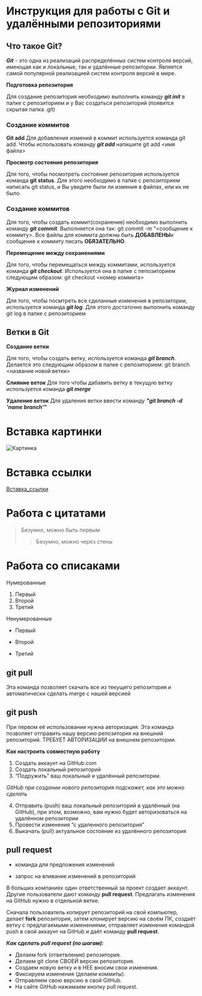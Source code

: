 # Инструкция для работы с Git и удалёнными репозиториями

## Что такое Git?
***Git*** - это одна из реализаций распределённых систем контроля версий, имеющая как и локальные, так и удалённые репозитории. Является самой популярной реализацией систем контроля версий в мире.

**Подготовка репозитория**

Для создание репозитория необходимо выполнить команду ***git init***  в папке с репозиторием и у Вас создаться репозиторий (появится скрытая папка .git)

### Создание коммитов

**Git add**
Для добавления измений в коммит используется команда git add. Чтобы использовать команду ***git add*** напишите git add <имя файла>

**Просмотр состояния репозитория**

Для того, чтобы посмотреть состояние репозитория используется команда **git status**. Для этого необходимо в папке с репозиторием написать git status, и Вы увидите были ли измения в файлах, или их не было.

### Создание коммитов
Для того, чтобы создать коммит(сохранение) необходимо выполнить команду ***git commit***. Выполняется она так: git commit -m "<сообщение к коммиту>. Все файлы для коммита должны быть **ДОБАВЛЕНЫ**и сообщение к коммиту писать **ОБЯЗАТЕЛЬНО**.

**Перемещение между сохранениями**

Для того, чтобы перемещаться между коммитами, используется команда ***git checkout***. Используется она в папке с пепозиторием следующим образом: git checkout <номер коммита>

**Журнал изменений**

Для того, чтобы посмтреть все сделанные изменения в репозитории, используется команда ***git log***. Для этого достаточно выполнить команду git log в папке с репозиторием

## Ветки в Git

   **Создание ветки**

   Для того, чтобы создать ветку, используется команда ***git branch***. Делается это следующим образом в папке с репозиторием: git branch <название новой ветки>

 **Слияние веток** 
    Для того чтобы дабавить ветку в текущую ветку используется команда ***git merge*** <name branch>

  **Удаление веток**
    Для удаления ветки ввести команду ***"git branch -d 'name branch'"***
# Вставка картинки

![Картинка](https://avatars.mds.yandex.net/i?id=9c8454012ccd15a81c62b7a6d94b9925-3696823-images-thumbs&n=13)

# Вставка ссылки

[Вставка_ссылки](https://avatars.mds.yandex.net/i?id=9c8454012ccd15a81c62b7a6d94b9925-3696823-images-thumbs&n=13)

# Работа с цитатами

>Безумно, можно быть первым
>>Безумно, можно через стены

# Работа со списаками

Нумерованные

1. Первый
2. Второй 
3. Третий

Ненумерованные

* Первый
+ Второй
- Третий 

## git pull
Эта команда позволяет скачать все из текущего репозитория и автоматически сделать merge с нашей версией

## git push
При первом её использовании нужна авторизация.
Эта команда позволяет отправить нашу версию репозитория на внешний репозиторий. ТРЕБУЕТ АВТОРИЗАЦИИ на внешнем репозитории.

**Как настроить совместную работу**

1. Создать аккаунт на GitHub.com
2. Создать локальный репозиторий
3. “Подружить” ваш локальный и удалённый репозитории. 
    
*GitHub при создании нового репозитория подскажет, как это можно сделать*
    
4. Отправить (push) ваш локальный репозиторий в удалённый (на GitHub), при этом, возможно, вам нужно будет авторизоваться на удалённом репозитории
5. Провести изменения “с удаленного репозитория”
6. Выкачать (pull) актуальное состояние из удалённого репозитория

## pull request

- команда для предложения изменений 

- запрос на вливание изменений в репозиторий

В больших компаниях один ответственный за проект создает аккаунт. Другие пользователи дают команду **pull request**. Предлагать изменения на GitHub нужно в отдельной ветке. 

Сначала пользователь копирует репозиторий на свой компьютер, делает **fork** репозитория, затем клонирует версию на своём ПК, создаёт ветку с предлагаемыми изменениями, отправляет изменения командой push в свой аккаунт на GitHub и даёт команду **pull request**.
  
  ***Как сделать pull request (по шагам):***

- Делаем fork (ответвление) репозитория.
- Делаем git clone СВОЕЙ версии репозитория.
- Создаем новую ветку и в НЕЕ вносим свои изменения.
- Фиксируем изменения (делаем коммиты).
- Отправляем свою версию в свой GitHub.
- На сайте GitHub нажимаем кнопку pull request.
